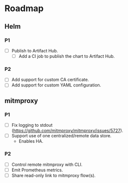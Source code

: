 # Roadmap

## Helm

### P1

- [ ] Publish to Artifact Hub.
  - [ ] Add a CI job to publish the chart to Artifact Hub.

### P2

- [ ] Add support for custom CA certificate.
- [ ] Add support for custom YAML configuration.

## mitmproxy

### P1

- [ ] Fix logging to stdout (https://github.com/mitmproxy/mitmproxy/issues/5727).
- [ ] Support use of one centralized/remote data store.
  - Enables HA.

### P2

- [ ] Control remote mitmproxy with CLI.
- [ ] Emit Prometheus metrics.
- [ ] Share read-only link to mitmproxy flow(s).
